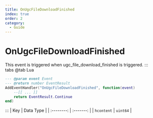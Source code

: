 ```yaml
---
title: OnUgcFileDownloadFinished
index: true
order: 2
category:
  - Guide
---
```


# OnUgcFileDownloadFinished
This event is triggered when ugc_file_download_finished is triggered.
::: tabs
@tab Lua
```lua
--- @param event Event
--- @return number EventResult
AddEventHandler("OnUgcFileDownloadFinished", function(event)
    --[[ ... ]]
    return EventResult.Continue
end)
```

:::
|     Key    | Data Type |
| :--------: | :-------: |
| `hcontent` |  `uint64` |